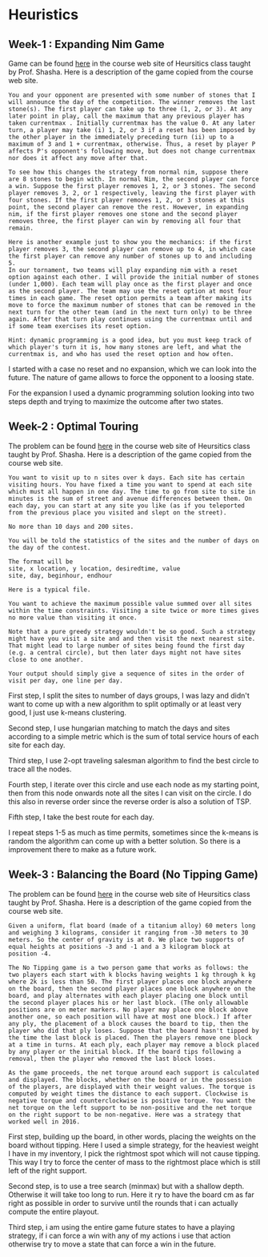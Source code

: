 # Heuristics

## Week-1 : Expanding Nim Game
Game can be found [here](https://cs.nyu.edu/courses/fall20/CSCI-GA.2965-001/expandingnim.html) in the course web site of Heursitics class taught by Prof. Shasha. Here is a description of the game copied from the course web site.
```
You and your opponent are presented with some number of stones that I will announce the day of the competition. The winner removes the last stone(s). The first player can take up to three (1, 2, or 3). At any later point in play, call the maximum that any previous player has taken currentmax . Initially currentmax has the value 0. At any later turn, a player may take (i) 1, 2, or 3 if a reset has been imposed by the other player in the immediately preceding turn (ii) up to a maximum of 3 and 1 + currentmax, otherwise. Thus, a reset by player P affects P's opponent's following move, but does not change currentmax nor does it affect any move after that.

To see how this changes the strategy from normal nim, suppose there are 8 stones to begin with. In normal Nim, the second player can force a win. Suppose the first player removes 1, 2, or 3 stones. The second player removes 3, 2, or 1 respectively, leaving the first player with four stones. If the first player removes 1, 2, or 3 stones at this point, the second player can remove the rest. However, in expanding nim, if the first player removes one stone and the second player removes three, the first player can win by removing all four that remain.

Here is another example just to show you the mechanics: if the first player removes 3, the second player can remove up to 4, in which case the first player can remove any number of stones up to and including 5.
In our tornament, two teams will play expanding nim with a reset option against each other. I will provide the initial number of stones (under 1,000). Each team will play once as the first player and once as the second player. The team may use the reset option at most four times in each game. The reset option permits a team after making its move to force the maximum number of stones that can be removed in the next turn for the other team (and in the next turn only) to be three again. After that turn play continues using the currentmax until and if some team exercises its reset option.

Hint: dynamic programming is a good idea, but you must keep track of which player's turn it is, how many stones are left, and what the currentmax is, and who has used the reset option and how often.

```

I started with a case no reset and no expansion, which we can look into the future. The nature of game allows to force the opponent to a loosing state.

For the expansion I used a dynamic programming solution looking into two steps depth and trying to maximize the outcome after two states. 

## Week-2 : Optimal Touring
The problem can be found [here](https://cs.nyu.edu/courses/fall20/CSCI-GA.2965-001/tour.html) in the course web site of Heursitics class taught by Prof. Shasha. Here is a description of the game copied from the course web site.
```
You want to visit up to n sites over k days. Each site has certain visiting hours. You have fixed a time you want to spend at each site which must all happen in one day. The time to go from site to site in minutes is the sum of street and avenue differences between them. On each day, you can start at any site you like (as if you teleported from the previous place you visited and slept on the street).

No more than 10 days and 200 sites.

You will be told the statistics of the sites and the number of days on the day of the contest.

The format will be
site, x location, y location, desiredtime, value
site, day, beginhour, endhour

Here is a typical file.

You want to achieve the maximum possible value summed over all sites within the time constraints. Visiting a site twice or more times gives no more value than visiting it once.

Note that a pure greedy strategy wouldn't be so good. Such a strategy might have you visit a site and and then visit the next nearest site. That might lead to large number of sites being found the first day (e.g. a central circle), but then later days might not have sites close to one another.

Your output should simply give a sequence of sites in the order of visit per day, one line per day.

```

First step, I split the sites to number of days groups, I was lazy and didn't want to come up with a new algorithm to split optimally or at least very good, I just use k-means clustering.

Second step, I use hungarian matching to match the days and sites according to a simple metric which is the sum of total service hours of each site for each day. 

Third step, I use 2-opt traveling salesman algorithm to find the best circle to trace all the nodes.

Fourth step, I iterate over this circle and use each node as my starting point, then from this node onwards note all the sites I can visit on the circle. I do this also in reverse order since the reverse order is also a solution of TSP.

Fifth step, I take the best route for each day. 

I repeat steps 1-5 as much as time permits, sometimes since the k-means is random the algorithm can come up with a better solution. So there is a improvement there to make as a future work.


## Week-3 : Balancing the Board (No Tipping Game)

The problem can be found [here](https://cs.nyu.edu/courses/fall20/CSCI-GA.2965-001/notipping.html) in the course web site of Heursitics class taught by Prof. Shasha. Here is a description of the game copied from the course web site.
```
Given a uniform, flat board (made of a titanium alloy) 60 meters long and weighing 3 kilograms, consider it ranging from -30 meters to 30 meters. So the center of gravity is at 0. We place two supports of equal heights at positions -3 and -1 and a 3 kilogram block at position -4.

The No Tipping game is a two person game that works as follows: the two players each start with k blocks having weights 1 kg through k kg where 2k is less than 50. The first player places one block anywhere on the board, then the second player places one block anywhere on the board, and play alternates with each player placing one block until the second player places his or her last block. (The only allowable positions are on meter markers. No player may place one block above another one, so each position will have at most one block.) If after any ply, the placement of a block causes the board to tip, then the player who did that ply loses. Suppose that the board hasn't tipped by the time the last block is placed. Then the players remove one block at a time in turns. At each ply, each player may remove a block placed by any player or the initial block. If the board tips following a removal, then the player who removed the last block loses.

As the game proceeds, the net torque around each support is calculated and displayed. The blocks, whether on the board or in the possession of the players, are displayed with their weight values. The torque is computed by weight times the distance to each support. Clockwise is negative torque and counterclockwise is positive torque. You want the net torque on the left support to be non-positive and the net torque on the right support to be non-negative. Here was a strategy that worked well in 2016.

```

First step, building up the board, in other words, placing the weights on the board without tipping. Here I used a simple strategy, for the heaviest weight I have in my inventory, I pick the rightmost spot which will not cause tipping. This way I try to force the center of mass to the rightmost place which is still left of the right support. 

Second step, is to use a tree search (minmax) but with a shallow depth. Otherwise it will take too long to run. Here it ry to have the board cm as far right as possible in order to survive until the rounds that i can actually compute the entire playout.

Third step, i am using the entire game future states to have a playing strategy, if i can force a win with any of my actions i use that action otherwise try to move a state that can force a win in the future.
